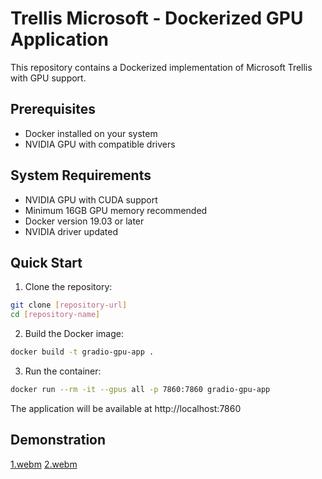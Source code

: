 
# Trellis Microsoft - Dockerized GPU Application

This repository contains a Dockerized implementation of Microsoft Trellis with GPU support.

## Prerequisites

- Docker installed on your system
- NVIDIA GPU with compatible drivers

## System Requirements

- NVIDIA GPU with CUDA support
- Minimum 16GB GPU memory recommended
- Docker version 19.03 or later
- NVIDIA driver updated

## Quick Start

1. Clone the repository:
```bash
git clone [repository-url]
cd [repository-name]
```


2. Build the Docker image:
```bash
docker build -t gradio-gpu-app .
```

3. Run the container:
```bash
docker run --rm -it --gpus all -p 7860:7860 gradio-gpu-app
```

The application will be available at http://localhost:7860

## Demonstration

[1.webm](https://github.com/user-attachments/assets/28c540f8-ff87-4983-8117-a9256bc4dba5)
[2.webm](https://github.com/user-attachments/assets/997785f6-f7bc-4231-8db6-b0789d0fe397)
